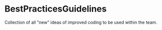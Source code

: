 # BestPracticesGuidelines
Collection of all "new" ideas of improved coding to be used within the team.
